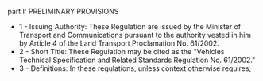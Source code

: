 part I: PRELIMINARY PROVISIONS 

<ul>
			<li>1 - Issuing Authority: These Regulation are issued by the Minister of Transport and Communications pursuant to the authority vested in him by Article 4 of the Land Transport Proclamation No. 61&#x2F;2002.<ul>
			</ul></li>			<li>2 - Short Title: These Regulation may be cited as the &quot;Vehicles Technical Specification and Related Standards Regulation No. 61&#x2F;2002.&quot;<ul>
			</ul></li>			<li>3 - Definitions: In these regulations, unless context otherwise requires;<ul>
			</ul></li></ul>